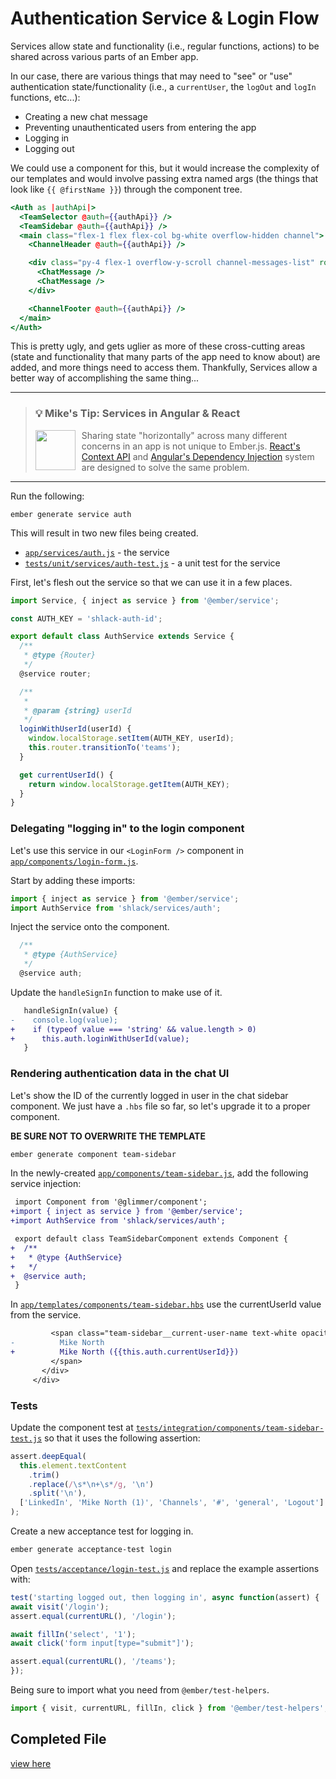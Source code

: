 # Authentication Service & Login Flow

Services allow state and functionality (i.e., regular functions, actions) to be shared across various parts of an Ember app.

<!-- Explain what services are. Even if things are so simple that there's nothing more to say, we should make that clear -->

In our case, there are various things that may need to "see" or "use" authentication state/functionality (i.e., a `currentUser`, the `logOut` and `logIn` functions, etc...):

<!-- Clearify "authentication concerns" - state it differently  -->

- Creating a new chat message
- Preventing unauthenticated users from entering the app
- Logging in
- Logging out

We could use a component for this, but it would increase the complexity of our templates and would involve passing extra named args (the things that look like `{{ @firstName }}`) through the component tree.

```hbs
<Auth as |authApi|>
  <TeamSelector @auth={{authApi}} />
  <TeamSidebar @auth={{authApi}} />
  <main class="flex-1 flex flex-col bg-white overflow-hidden channel">
    <ChannelHeader @auth={{authApi}} />

    <div class="py-4 flex-1 overflow-y-scroll channel-messages-list" role="list">
      <ChatMessage />
      <ChatMessage />
    </div>

    <ChannelFooter @auth={{authApi}} />
  </main>
</Auth>
```

This is pretty ugly, and gets uglier as more of these cross-cutting areas (state and functionality that many parts of the app need to know about) are added, and more things need to access them. Thankfully, Services allow a better way of accomplishing the same thing...

<!-- Clearify "cross-cutting areas" - state differently -->

<hr>
<p>
  <blockquote>
    <h3>
      💡 Mike's Tip: Services in Angular & React
    </h3>
    <a href="https://github.com/mike-north">
      <img src="https://github.com/mike-north.png" height=64 align="left" style="margin-right: 10px" />
    </a>
    <p>
      Sharing state "horizontally" across many different concerns in an app is not unique to Ember.js. <a href="https://reactjs.org/docs/context.html">React's Context API</a> and <a href="https://angular.io/guide/dependency-injection">Angular's Dependency Injection</a> system are designed to solve the same problem.
    </p>
  </blockquote>
</p>
<hr>

Run the following:

```
ember generate service auth
```

This will result in two new files being created.

- [`app/services/auth.js`](../app/services/auth.js) - the service
- [`tests/unit/services/auth-test.js`](../tests/unit/services/auth-test.js) - a unit test for the service

First, let's flesh out the service so that we can use it in a few places.

```js
import Service, { inject as service } from '@ember/service';

const AUTH_KEY = 'shlack-auth-id';

export default class AuthService extends Service {
  /**
   * @type {Router}
   */
  @service router;

  /**
   *
   * @param {string} userId
   */
  loginWithUserId(userId) {
    window.localStorage.setItem(AUTH_KEY, userId);
    this.router.transitionTo('teams');
  }

  get currentUserId() {
    return window.localStorage.getItem(AUTH_KEY);
  }
}
```

### Delegating "logging in" to the login component

Let's use this service in our `<LoginForm />` component in [`app/components/login-form.js`](../app/components/login-form.js).

Start by adding these imports:

```js
import { inject as service } from '@ember/service';
import AuthService from 'shlack/services/auth';
```

Inject the service onto the component.

```ts
  /**
   * @type {AuthService}
   */
  @service auth;
```

Update the `handleSignIn` function to make use of it.

```diff
   handleSignIn(value) {
-    console.log(value);
+    if (typeof value === 'string' && value.length > 0)
+      this.auth.loginWithUserId(value);
   }
```

### Rendering authentication data in the chat UI

Let's show the ID of the currently logged in user in the chat sidebar component. We just have a `.hbs` file so far, so let's upgrade it to a proper component.

**BE SURE NOT TO OVERWRITE THE TEMPLATE**

```sh
ember generate component team-sidebar
```

In the newly-created [`app/components/team-sidebar.js`](../app/components/team-sidebar.js), add the following service injection:

```diff
 import Component from '@glimmer/component';
+import { inject as service } from '@ember/service';
+import AuthService from 'shlack/services/auth';

 export default class TeamSidebarComponent extends Component {
+  /**
+   * @type {AuthService}
+   */
+  @service auth;
 }
```

In [`app/templates/components/team-sidebar.hbs`](../app/templates/components/team-sidebar.hbs) use the currentUserId value from the service.

```diff
         <span class="team-sidebar__current-user-name text-white opacity-50 text-sm">
-          Mike North
+          Mike North ({{this.auth.currentUserId}})
         </span>
       </div>
     </div>
```

### Tests

Update the component test at [`tests/integration/components/team-sidebar-test.js`](../tests/integration/components/team-sidebar-test.js) so that it uses the following assertion:

```js
assert.deepEqual(
  this.element.textContent
    .trim()
    .replace(/\s*\n+\s*/g, '\n')
    .split('\n'),
  ['LinkedIn', 'Mike North (1)', 'Channels', '#', 'general', 'Logout']
);
```

Create a new acceptance test for logging in.

```sh
ember generate acceptance-test login
```

Open [`tests/acceptance/login-test.js`](../tests/acceptance/login-test.js) and replace the example assertions with:

```js
test('starting logged out, then logging in', async function(assert) {
await visit('/login');
assert.equal(currentURL(), '/login');

await fillIn('select', '1');
await click('form input[type="submit"]');

assert.equal(currentURL(), '/teams');
});
```

Being sure to import what you need from `@ember/test-helpers`.

```ts
import { visit, currentURL, fillIn, click } from '@ember/test-helpers';
```

## Completed File

[view here](https://github.com/mike-north/ember-octane-workshop/commit/5a7cd8b74ac6bf429b3e15e2419d91a71a6829ec)
